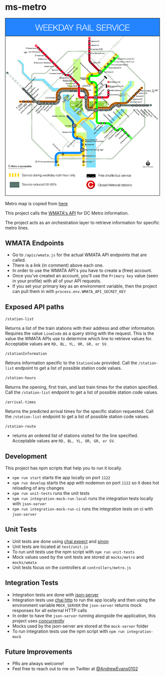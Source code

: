 # ms-metro

![metro map](./assets/metro_map.jpeg)

Metro map is copied from [here](https://www.wmata.com/service/status/details/2018-Capital-Project-McPherson-Smithsonian-Advisory.cfm)

This project calls the [WMATA's API](https://developer.wmata.com/) for DC Metro information.

The project acts as an orchestration layer to retrieve information for specific metro lines.

## WMATA Endpoints

- Go to `/apis/wmata.js` for the actual WMATA API endpoints that are called.
- There is a link (in comment) above each one.
- In order to use the WMATA API's you have to create a (free) account.
- Once you've created an account, you'll use the `Primary key` value (seen in your profile) with all of your API requests.
- If you set your primary key as an environment variable, then the project can pull them in with `process.env.WMATA_API_SECRET_KEY`

## Exposed API paths

`/station-list`

Returns a list of the train stations with their address and other information. Requires the value `LineCode` as a query string with the request. This is the value the WMATA APIs use to determine which line to retrieve values for. Acceptable values are `RD, BL, YL, OR, GR, or SV`.

`/stationInformation`

Retruns information specific to the `StationCode` provided. Call the `/station-list` endpoint to get a list of possible station code values.

`/station-hours`

Returns the opening, first train, and last train times for the station specified. Call the `/station-list` endpoint to get a list of possible station code values.

`/arrival-times`

Returns the predicted arrival times for the specific station requested. Call the `/station-list` endpoint to get a list of possible station code values.

`/station-route`

- returns an ordered list of stations visited for the line specified. Acceptable values are `RD, BL, YL, OR, GR, or SV`.

## Development

This project has npm scripts that help you to run it locally.

- `npm run start` starts the app locally on port `1122`
- `npm run develop` starts the app with nodemon on port `1122` so it does hot reloading of any changes
- `npm run unit-tests` runs the unit tests
- `npm run integration-mock-run-local` runs the integration tests locally with `json-server`
- `npm run integration-mock-run-ci` runs the integration tests on ci with `json-server`

## Unit Tests

- Unit tests are done using [chai expect](https://www.chaijs.com/guide/styles/) and [sinon](https://sinonjs.org/releases/latest/stubs/)
- Unit tests are located at `test/unit.js`
- To run unit tests use the npm script with `npm run unit-tests`
- Mock values used by the unit tests are stored at `mocks/metro` and `mocks/wmata`
- Unit tests focus on the controllers at `controllers/metro.js`

## Integration Tests

- Integration tests are done with [json-server](https://www.npmjs.com/package/json-server)
- Integration tests use [chai http](https://www.chaijs.com/plugins/chai-http/) to run the app locally and then using the environment variable `MOCK_SERVER` the `json-server` returns mock responses for all external HTTP calls
- In order to have the `json-server` running alongside the application, this project uses [concurrently](https://www.npmjs.com/package/concurrently)
- Mocks used by the json-server are stored at the `mock-server` folder
- To run integration tests use the npm script with `npm run integration-mock`

## Future Improvements

- PRs are always welcome!
- Feel free to reach out to me on Twitter at [@AndrewEvans0102](https://twitter.com/andrewevans0102)
